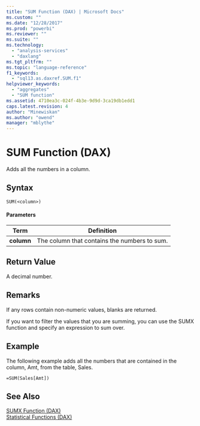 ```yaml
---
title: "SUM Function (DAX) | Microsoft Docs"
ms.custom: ""
ms.date: "12/28/2017"
ms.prod: "powerbi"
ms.reviewer: ""
ms.suite: ""
ms.technology: 
  - "analysis-services"
  - "daxlang"
ms.tgt_pltfrm: ""
ms.topic: "language-reference"
f1_keywords: 
  - "sql13.as.daxref.SUM.f1"
helpviewer_keywords: 
  - "aggregates"
  - "SUM function"
ms.assetid: 4710ea3c-024f-4b3e-9d9d-3ca19db1edd1
caps.latest.revision: 4
author: "Minewiskan"
ms.author: "owend"
manager: "mblythe"
---
```

# SUM Function (DAX)
Adds all the numbers in a column.  
  
## Syntax  
  
```  
SUM(<column>)  
```  
  
#### Parameters  
  
|Term|Definition|  
|--------|--------------|  
|**column**|The column that contains the numbers to sum.|  
  
## Return Value  
A decimal number.  
  
## Remarks  
If any rows contain non-numeric values, blanks are returned.  
  
If you want to filter the values that you are summing, you can use the SUMX function and specify an expression to sum over.  
  
## Example  
The following example adds all the numbers that are contained in the column, Amt, from the table, Sales.  
  
```  
=SUM(Sales[Amt])  
```  
  
## See Also  
[SUMX Function &#40;DAX&#41;](../DAX/sumx-function-dax.md)  
[Statistical Functions &#40;DAX&#41;](../DAX/statistical-functions-dax.md)  
  
